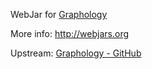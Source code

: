 WebJar for [Graphology](https://graphology.github.io/)

More info: http://webjars.org

Upstream: [Graphology - GitHub](https://github.com/graphology/graphology)
